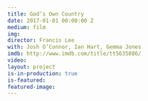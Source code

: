 ```yaml
---
title: God’s Own Country
date: 2017-01-01 00:00:00 Z
medium: film
img: 
director: Francis Lee
with: Josh O’Connor, Ian Hart, Gemma Jones
imdb: http://www.imdb.com/title/tt5635086/
video: 
layout: project
is-in-production: true
is-featured: 
featured-image: 
---
```


